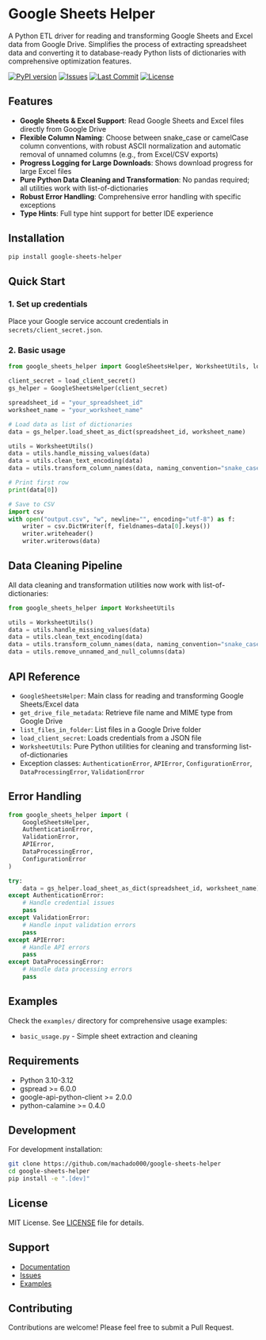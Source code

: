 # Google Sheets Helper

A Python ETL driver for reading and transforming Google Sheets and Excel data from Google Drive. Simplifies the process of extracting spreadsheet data and converting it to database-ready Python lists of dictionaries with comprehensive optimization features.

[![PyPI version](https://img.shields.io/pypi/v/google-sheets-helper)](https://pypi.org/project/google-sheets-helper/)
[![Issues](https://img.shields.io/github/issues/machado000/google-sheets-helper)](https://github.com/machado000/google-sheets-helper/issues)
[![Last Commit](https://img.shields.io/github/last-commit/machado000/google-sheets-helper)](https://github.com/machado000/google-sheets-helper/commits/main)
[![License](https://img.shields.io/badge/License-MIT-yellow.svg)](https://github.com/machado000/google-sheets-helper/blob/main/LICENSE)

## Features

- **Google Sheets & Excel Support**: Read Google Sheets and Excel files directly from Google Drive
- **Flexible Column Naming**: Choose between snake_case or camelCase column conventions, with robust ASCII normalization and automatic removal of unnamed columns (e.g., from Excel/CSV exports)
- **Progress Logging for Large Downloads**: Shows download progress for large Excel files
- **Pure Python Data Cleaning and Transformation**: No pandas required; all utilities work with list-of-dictionaries
- **Robust Error Handling**: Comprehensive error handling with specific exceptions
- **Type Hints**: Full type hint support for better IDE experience

## Installation

```bash
pip install google-sheets-helper
```

## Quick Start

### 1. Set up credentials

Place your Google service account credentials in `secrets/client_secret.json`.

### 2. Basic usage

```python
from google_sheets_helper import GoogleSheetsHelper, WorksheetUtils, load_client_secret

client_secret = load_client_secret()
gs_helper = GoogleSheetsHelper(client_secret)

spreadsheet_id = "your_spreadsheet_id"
worksheet_name = "your_worksheet_name"

# Load data as list of dictionaries
data = gs_helper.load_sheet_as_dict(spreadsheet_id, worksheet_name)

utils = WorksheetUtils()
data = utils.handle_missing_values(data)
data = utils.clean_text_encoding(data)
data = utils.transform_column_names(data, naming_convention="snake_case")

# Print first row
print(data[0])

# Save to CSV
import csv
with open("output.csv", "w", newline="", encoding="utf-8") as f:
    writer = csv.DictWriter(f, fieldnames=data[0].keys())
    writer.writeheader()
    writer.writerows(data)
```

## Data Cleaning Pipeline

All data cleaning and transformation utilities now work with list-of-dictionaries:

```python
from google_sheets_helper import WorksheetUtils

utils = WorksheetUtils()
data = utils.handle_missing_values(data)
data = utils.clean_text_encoding(data)
data = utils.transform_column_names(data, naming_convention="snake_case")
data = utils.remove_unnamed_and_null_columns(data)
```

## API Reference

- `GoogleSheetsHelper`: Main class for reading and transforming Google Sheets/Excel data
- `get_drive_file_metadata`: Retrieve file name and MIME type from Google Drive
- `list_files_in_folder`: List files in a Google Drive folder
- `load_client_secret`: Loads credentials from a JSON file
- `WorksheetUtils`: Pure Python utilities for cleaning and transforming list-of-dictionaries
- Exception classes: `AuthenticationError`, `APIError`, `ConfigurationError`, `DataProcessingError`, `ValidationError`

## Error Handling

```python
from google_sheets_helper import (
    GoogleSheetsHelper,
    AuthenticationError,
    ValidationError,
    APIError,
    DataProcessingError,
    ConfigurationError
)

try:
    data = gs_helper.load_sheet_as_dict(spreadsheet_id, worksheet_name)
except AuthenticationError:
    # Handle credential issues
    pass
except ValidationError:
    # Handle input validation errors
    pass
except APIError:
    # Handle API errors
    pass
except DataProcessingError:
    # Handle data processing errors
    pass
```

## Examples

Check the `examples/` directory for comprehensive usage examples:

- `basic_usage.py` - Simple sheet extraction and cleaning

## Requirements

- Python 3.10-3.12
- gspread >= 6.0.0
- google-api-python-client >= 2.0.0
- python-calamine >= 0.4.0

## Development

For development installation:

```bash
git clone https://github.com/machado000/google-sheets-helper
cd google-sheets-helper
pip install -e ".[dev]"
```

## License

MIT License. See [LICENSE](LICENSE) file for details.

## Support

- [Documentation](https://github.com/machado000/google-sheets-helper#readme)
- [Issues](https://github.com/machado000/google-sheets-helper/issues)
- [Examples](examples/)

## Contributing

Contributions are welcome! Please feel free to submit a Pull Request.
